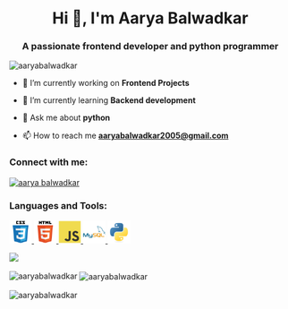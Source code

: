 <h1 align="center">Hi 👋, I'm Aarya Balwadkar</h1>
<h3 align="center">A passionate frontend developer and python programmer</h3>

<p align="left"> <img src="https://komarev.com/ghpvc/?username=aaryabalwadkar&label=Profile%20views&color=0e75b6&style=flat" alt="aaryabalwadkar" /> </p>

- 🔭 I’m currently working on **Frontend Projects**

- 🌱 I’m currently learning **Backend development**

- 💬 Ask me about **python**

- 📫 How to reach me **aaryabalwadkar2005@gmail.com**

<h3 align="left">Connect with me:</h3>
<p align="left">
<a href="https://linkedin.com/in/aarya balwadkar" target="blank"><img align="center" src="https://raw.githubusercontent.com/rahuldkjain/github-profile-readme-generator/master/src/images/icons/Social/linked-in-alt.svg" alt="aarya balwadkar" height="30" width="40" /></a>
</p>

<h3 align="left">Languages and Tools:</h3>
<p align="left"> <a href="https://www.w3schools.com/css/" target="_blank" rel="noreferrer"> <img src="https://raw.githubusercontent.com/devicons/devicon/master/icons/css3/css3-original-wordmark.svg" alt="css3" width="40" height="40"/> </a> <a href="https://www.w3.org/html/" target="_blank" rel="noreferrer"> <img src="https://raw.githubusercontent.com/devicons/devicon/master/icons/html5/html5-original-wordmark.svg" alt="html5" width="40" height="40"/> </a> <a href="https://developer.mozilla.org/en-US/docs/Web/JavaScript" target="_blank" rel="noreferrer"> <img src="https://raw.githubusercontent.com/devicons/devicon/master/icons/javascript/javascript-original.svg" alt="javascript" width="40" height="40"/> </a> <a href="https://www.mysql.com/" target="_blank" rel="noreferrer"> <img src="https://raw.githubusercontent.com/devicons/devicon/master/icons/mysql/mysql-original-wordmark.svg" alt="mysql" width="40" height="40"/> </a> <a href="https://www.python.org" target="_blank" rel="noreferrer"> 
<img src="https://raw.githubusercontent.com/devicons/devicon/master/icons/python/python-original.svg" alt="python" width="40" height="40"/> </a> </p>
<img src="https://holopin.io/@aarya_balwadkar_2005">
<p><img align="left" src="https://github-readme-stats.vercel.app/api/top-langs?username=aaryabalwadkar&show_icons=true&locale=en&layout=compact" alt="aaryabalwadkar" /></p>

<p>&nbsp;<img align="center" src="https://github-readme-stats.vercel.app/api?username=aaryabalwadkar&show_icons=true&locale=en" alt="aaryabalwadkar" /></p>

<p><img align="center" src="https://github-readme-streak-stats.herokuapp.com/?user=aaryabalwadkar&" alt="aaryabalwadkar" /></p>
